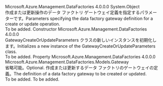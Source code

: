 <Type Name="GatewayCreateOrUpdateParameters" FullName="Microsoft.Azure.Management.DataFactories.Models.GatewayCreateOrUpdateParameters">
  <TypeSignature Language="C#" Value="public class GatewayCreateOrUpdateParameters" />
  <TypeSignature Language="ILAsm" Value=".class public auto ansi beforefieldinit GatewayCreateOrUpdateParameters extends System.Object" />
  <TypeSignature Language="DocId" Value="T:Microsoft.Azure.Management.DataFactories.Models.GatewayCreateOrUpdateParameters" />
  <TypeSignature Language="VB.NET" Value="Public Class GatewayCreateOrUpdateParameters" />
  <TypeSignature Language="F#" Value="type GatewayCreateOrUpdateParameters = class" />
  <AssemblyInfo>
    <AssemblyName>Microsoft.Azure.Management.DataFactories</AssemblyName>
    <AssemblyVersion>4.0.0.0</AssemblyVersion>
  </AssemblyInfo>
  <Base>
    <BaseTypeName>System.Object</BaseTypeName>
  </Base>
  <Interfaces />
  <Docs>
    <summary>
            <span data-ttu-id="df87a-101">作成または更新操作のデータ ファクトリ ゲートウェイ定義を指定するパラメーターです。</span><span class="sxs-lookup"><span data-stu-id="df87a-101">Parameters specifying the data factory gateway definition for a create or update operation.</span></span>
            </summary>
    <remarks>To be added.</remarks>
  </Docs>
  <Members>
    <Member MemberName=".ctor">
      <MemberSignature Language="C#" Value="public GatewayCreateOrUpdateParameters ();" />
      <MemberSignature Language="ILAsm" Value=".method public hidebysig specialname rtspecialname instance void .ctor() cil managed" />
      <MemberSignature Language="DocId" Value="M:Microsoft.Azure.Management.DataFactories.Models.GatewayCreateOrUpdateParameters.#ctor" />
      <MemberSignature Language="VB.NET" Value="Public Sub New ()" />
      <MemberType>Constructor</MemberType>
      <AssemblyInfo>
        <AssemblyName>Microsoft.Azure.Management.DataFactories</AssemblyName>
        <AssemblyVersion>4.0.0.0</AssemblyVersion>
      </AssemblyInfo>
      <Parameters />
      <Docs>
        <summary>
            <span data-ttu-id="df87a-102">GatewayCreateOrUpdateParameters クラスの新しいインスタンスを初期化します。</span><span class="sxs-lookup"><span data-stu-id="df87a-102">Initializes a new instance of the GatewayCreateOrUpdateParameters class.</span></span>
            </summary>
        <remarks>To be added.</remarks>
      </Docs>
    </Member>
    <Member MemberName="Gateway">
      <MemberSignature Language="C#" Value="public Microsoft.Azure.Management.DataFactories.Models.Gateway Gateway { get; set; }" />
      <MemberSignature Language="ILAsm" Value=".property instance class Microsoft.Azure.Management.DataFactories.Models.Gateway Gateway" />
      <MemberSignature Language="DocId" Value="P:Microsoft.Azure.Management.DataFactories.Models.GatewayCreateOrUpdateParameters.Gateway" />
      <MemberSignature Language="VB.NET" Value="Public Property Gateway As Gateway" />
      <MemberSignature Language="F#" Value="member this.Gateway : Microsoft.Azure.Management.DataFactories.Models.Gateway with get, set" Usage="Microsoft.Azure.Management.DataFactories.Models.GatewayCreateOrUpdateParameters.Gateway" />
      <MemberType>Property</MemberType>
      <AssemblyInfo>
        <AssemblyName>Microsoft.Azure.Management.DataFactories</AssemblyName>
        <AssemblyVersion>4.0.0.0</AssemblyVersion>
      </AssemblyInfo>
      <ReturnValue>
        <ReturnType>Microsoft.Azure.Management.DataFactories.Models.Gateway</ReturnType>
      </ReturnValue>
      <Docs>
        <summary>
            <span data-ttu-id="df87a-103">省略可能。</span><span class="sxs-lookup"><span data-stu-id="df87a-103">Optional.</span></span> <span data-ttu-id="df87a-104">作成または更新するデータ ファクトリのゲートウェイの定義。</span><span class="sxs-lookup"><span data-stu-id="df87a-104">The definition of a data factory gateway to be created or updated.</span></span>
            </summary>
        <value>To be added.</value>
        <remarks>To be added.</remarks>
      </Docs>
    </Member>
  </Members>
</Type>